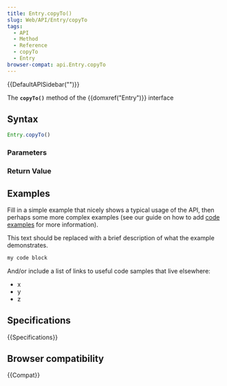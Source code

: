 ```yaml
---
title: Entry.copyTo()
slug: Web/API/Entry/copyTo
tags:
  - API
  - Method
  - Reference
  - copyTo
  - Entry
browser-compat: api.Entry.copyTo
---
```

{{DefaultAPISidebar("")}}

The **`copyTo()`** method of the {{domxref("Entry")}} interface 

## Syntax

```js
Entry.copyTo()
```

### Parameters



### Return Value



## Examples

Fill in a simple example that nicely shows a typical usage of the API, then perhaps some more complex examples (see our guide on how to add [code examples](/en-US/docs/MDN/Contribute/Structures/Code_examples) for more information).

This text should be replaced with a brief description of what the example demonstrates.

```js
my code block
```

And/or include a list of links to useful code samples that live elsewhere:

*   x
*   y
*   z

## Specifications

{{Specifications}}

## Browser compatibility

{{Compat}}

